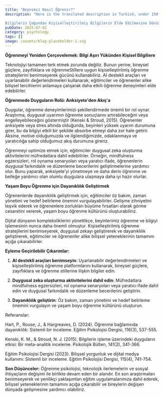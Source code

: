 ```yaml
---
title: "Beynimiz Nasıl Öğrenir?"
description: "Here is the translated description in Turkish, under 150 characters:

Bilgilerin Çoğundan Kişiselleştirilmiş Bilgilerin Elde Edilmesine Dönüşüm"
pubDate: 2025-07-02
category: psychology
tags: []
image: /assets/blog-placeholder-1.svg
---
```


**Öğrenmeyi Yeniden Çerçevelemek: Bilgi Aşırı Yükünden Kişisel Bilgiliere**

Teknolojiyi tamamen terk etmek zorunda değiliz. Bunun yerine, bireysel güçlere, zayıflıklara ve öğrenmeStillere uygun kişiselleştirilmiş öğrenme stratejilerini benimseyerek gücünü kullanabiliriz. AI destekli araçları ve uyarlanabilir değerlendirmeleri kullanarak, eğitimciler ve öğrenenler alike bilişsel tercihlerini anlamaya çalışarak daha etkili öğrenme deneyimleri elde edebilirler.

**Öğrenmede Duyguların Rolü: Anksiyete'den Akış'a**

Duygular, öğrenme deneyimlerimizi şekillendirmede önemli bir rol oynar. Araştırma, duygusal uyarımın öğrenme sonuçlarını artırabileceğini veya engelleyebileceğini göstermiştir (Kenski & Stroud, 2015). Öğrenenler anksiyete veya stres altında olduğunda, beyinleri yüksek uyarım durumuna girer, bu da bilgiyi etkili bir şekilde absorbe etmeyi daha zor hale getirir. Aksine, motive olduğumuzda ve ilgilendiğimizde, odaklanmaya ve yaratıcılığa sahip olduğumuz akış durumuna gireriz.

Öğrenmeyi optimize etmek için, eğitimciler duygusal zeka oluşturma aktivitelerini müfredatlara dahil edebilirler. Örneğin, mindfulness egzersizleri, rol oynama senaryoları veya yaratıcı ifade, öğrenenlerin duygusal farkındalık ve düzenleme becerilerini geliştirmelerine yardımcı olur. Bunu yaparak, anksiyete'yi yönetmeye ve daha derin öğrenme ve belleğe yardımcı olan olumlu duygulara ulaşmaya daha iyi hazır olurlar.

**Yaşam Boyu Öğrenme için Dayanıklılık Geliştirmek**

Öğrenenlerde dayanıklılık geliştirmek için, eğitimciler öz bakım, zaman yönetimi ve hedef belirleme önemini vurgulayabilirler. Gelişme zihniyetini teşvik ederek ve öğrenenlere zorlukları büyüme fırsatları olarak görme cesaretini vererek, yaşam boyu öğrenme kültürünü oluşturabiliriz.

Dijital dünyanın kompleksliklerini yönettikçe, beyinlerimiz öğrenme ve bilgiyi işlemesinin nunca daha önemli olmuştur. Kişiselleştirilmiş öğrenme stratejilerini benimseyerek, duygusal zekayı geliştirerek ve dayanıklılık geliştirerek, eğitimciler ve öğrenenler alike bilişsel yeteneklerinin tamamını açığa çıkarabilirler.

**Eyleme Geçirilebilir Çıkarımlar:**

1. **AI destekli araçları benimseyin**: Uyarlanabilir değerlendirmeleri ve kişiselleştirilmiş öğrenme platformlarını kullanarak, bireysel güçlere, zayıflıklara ve öğrenme stillerine ilişkin bilgiler edin.

2. **Duygusal zeka oluşturma aktivitelerini dahil edin**: Müfredatlara mindfulness egzersizleri, rol oynama senaryoları veya yaratıcı ifade dahil edin ve duygusal farkındalık ve düzenleme becerilerini geliştirin.

3. **Dayanıklılık geliştirin**: Öz bakım, zaman yönetimi ve hedef belirleme önemini vurgulayın ve yaşam boyu öğrenme kültürünü oluşturun.

Referanslar:

Hart, P., Rouse, J., & Hargreaves, D. (2024). Öğrenme bağlamında dayanıklılık: Sistemli bir inceleme. Eğitim Psikolojisi Dergisi, 116(3), 537-555.

Kenski, K. M., & Stroud, N. J. (2015). Bilgilerin işleme üzerindeki duyguların etkisi: Bir meta-analitik inceleme. Psikolojik Bülten, 141(2), 341-366.

Eğitim Psikolojisi Dergisi (2023). Bilişsel yorgunluk ve dijital medya kullanımı: Sistemli bir inceleme. Eğitim Psikolojisi Dergisi, 115(4), 741-754.

**Son Düşünceler:** Öğrenme psikolojisi, teknolojik ilerlemelerin ve sosyal ihtiyaçların değişimi ile birlikte devam eden bir alandır. En son araştırmaları benimseyerek ve yenilikçi yaklaşımları eğitim uygulamalarımıza dahil ederek, bilişsel yeteneklerinin tamamını açığa çıkarabilir ve bireylerin değişen dünyada gelişmesine yardımcı olabiliriz.